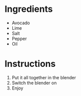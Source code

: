 # Ingredients
- Avocado
- Lime
- Salt
- Pepper
- Oil

# Instructions
1. Put it all together in the blender
2. Switch the blender on
3. Enjoy
